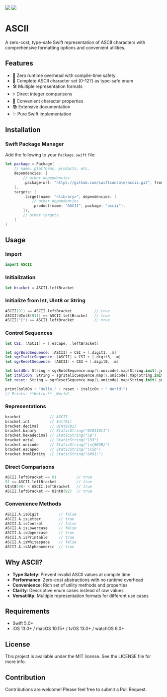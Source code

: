 [![](https://img.shields.io/endpoint?url=https%3A%2F%2Fswiftpackageindex.com%2Fapi%2Fpackages%2Fswiftconsole%2Fascii%2Fbadge%3Ftype%3Dswift-versions)](https://swiftpackageindex.com/swiftconsole/ascii)
[![](https://img.shields.io/endpoint?url=https%3A%2F%2Fswiftpackageindex.com%2Fapi%2Fpackages%2Fswiftconsole%2Fascii%2Fbadge%3Ftype%3Dplatforms)](https://swiftpackageindex.com/swiftconsole/ascii)
# ASCII

A zero-cost, type-safe Swift representation of ASCII characters with comprehensive formatting options and convenient utilities.

## Features

- 🚀 Zero runtime overhead with compile-time safety
- 💪 Complete ASCII character set (0-127) as type-safe enum
- 🛠 Multiple representation formats
- ⚡️ Direct integer comparisons
- 🧰 Convenient character properties
- 📚 Extensive documentation
- ✨ Pure Swift implementation

## Installation

### Swift Package Manager

Add the following to your `Package.swift` file:

```swift
let package = Package(
    // name, platforms, products, etc.
    dependencies: [
        // other dependencies
        .package(url: "https://github.com/swiftconsole/ascii.git", from: "1.2.0"),
    ],
    targets: [
        .target(name: "<library>", dependencies: [
            // other dependencies
            .product(name: "ASCII", package: "ascii"),
        ]),
        // other targets
    ]
)
```

## Usage

### Import
```swift
import ASCII
```

### Initialization

```swift
let bracket = ASCII.leftBracket
```

### Initialize from Int, UInt8 or String

```swift
ASCII(91) == ASCII.leftBracket          // true
ASCII(UInt8(91)) == ASCII.leftBracket   // true
ASCII("[") == ASCII.leftBracket         // true
```

### Control Sequences

```swift
let CSI: [ASCII] = [.escape, .leftBracket]

let sgrBoldSequence: [ASCII] = CSI + [.digit1, .m]
let sgrItalicSequence: [ASCII] = CSI + [.digit3, .m]
let sgrResetSequence: [ASCII] = CSI + [.digit0, .m]

let boldOn: String = sgrBoldSequence.map(\.unicode).map(String.init).joined()
let italicOn: String = sgrItalicSequence.map(\.unicode).map(String.init).joined()
let reset: String = sgrResetSequence.map(\.unicode).map(String.init).joined()

print(boldOn + "Hello," + reset + italicOn + " World!")
// Prints: **Hello,** _World!_
```

### Representations

```swift
bracket             // ASCII
bracket.int         // Int(91)
bracket.decimal     // UInt8(91)
bracket.binary      // StaticString("01011011")
bracket.hexadecimal // StaticString("5B")
bracket.octal       // StaticString("133")
bracket.unicode     // StaticString("\u{005B}")
bracket.escaped     // StaticString("\x5b")
bracket.htmlEntity  // StaticString("&#91;")
```

### Direct Comparisons

```swift
ASCII.leftBracket == 91         // true
91 == ASCII.leftBracket         // true
UInt8(90) < ASCII.leftBracket   // true
ASCII.leftBracket <= UInt8(92)  // true
```

### Convenience Methods

```swift
ASCII.A.isDigit         // false
ASCII.A.isLetter        // true
ASCII.A.isControl       // false
ASCII.A.isLowercase     // false
ASCII.A.isUppercase     // true
ASCII.A.isPrintable     // true
ASCII.A.isWhitespace    // false
ASCII.A.isAlphanumeric  // true
```

## Why ASCII?

- **Type Safety**: Prevent invalid ASCII values at compile time
- **Performance**: Zero-cost abstractions with no runtime overhead
- **Convenience**: Rich set of utility methods and properties
- **Clarity**: Descriptive enum cases instead of raw values
- **Versatility**: Multiple representation formats for different use cases

## Requirements

- Swift 5.0+
- iOS 13.0+ / macOS 10.15+ / tvOS 13.0+ / watchOS 6.0+

## License

This project is available under the MIT license. See the LICENSE file for more info.

## Contribution

Contributions are welcome! Please feel free to submit a Pull Request.
